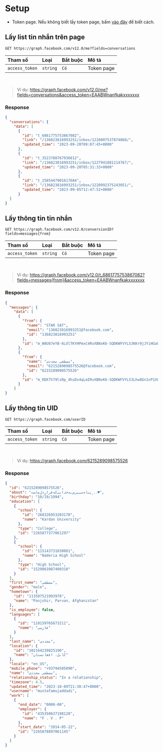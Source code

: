 # Setup
+ Token page. Nếu không biết lấy token page, bấm [vào đây](https://github.com/imhiendev/get-token-page-facebook) để biết cách.


## Lấy list tin nhắn trên page

```http
GET https://graph.facebook.com/v12.0/me?fields=conversations
```

| Tham số | Loại     |Bắt buộc     | Mô tả                |
| :-------- | :------- | :---- | :------------------------- |
| `access_token` | `string` | `Có` | Token page |

<br/>

>Ví dụ: https://graph.facebook.com/v12.0/me?fields=conversations&access_token=EAABWnanfkakxxxxxxx

### Response

```json
{
  "conversations": {
    "data": [
      {
        "id": "t_6861775753867082",
        "link": "/136823816993251/inbox/1228007537874868/",
        "updated_time": "2023-09-20T09:07:45+0000"
      },
      {
        "id": "t_3523788767936812",
        "link": "/136823816993251/inbox/1227941881214767/",
        "updated_time": "2023-09-20T05:31:33+0000"
      },
      {
        "id": "t_2585447901617684",
        "link": "/136823816993251/inbox/1220992375243051/",
        "updated_time": "2023-09-05T12:47:52+0000"
      }
  ]
}
```
## Lấy thông tin tin nhắn

```http
GET https://graph.facebook.com/v12.0/conversionID?fields=messages{from}
```



| Tham số | Loại     |Bắt buộc     | Mô tả                |
| :-------- | :------- | :---- | :------------------------- |
| `access_token` | `string` | `Có` | Token page |


<br/>

>Ví dụ: https://graph.facebook.com/v12.0/t_6861775753867082?fields=messages{from}&access_token=EAABWnanfkakxxxxxxx

### Response

```json
{
  "messages": {
    "data": [
      {
        "from": {
          "name": "STAR SAT",
          "email": "136823816993251@facebook.com",
          "id": "136823816993251"
        },
        "id": "m_W8U87eYB-6LOlTKYHPmxC4RvXBNxK6-SQDKWFVYL53KKr0jJYiHGaOq2BtwdfTzYnutnufAcvKCwvdjOmu6Qfa"
      },
      {
        "from": {
          "name": "مصطفی مجددی",
          "email": "6215289098575526@facebook.com",
          "id": "6215289098575526"
        },
        "id": "m_REK7h79lsRp_4hsDx4qLmIRvXBNxK6-SQDKWFVYL53Lhw8Gn1nP1X8cZd9EcOBm243hmh3rHcvQHKtzrDSBsaw"
      }
    ]
}
```
## Lấy thông tin UID

```http
GET https://graph.facebook.com/userID
```

| Tham số | Loại     |Bắt buộc     | Mô tả                |
| :-------- | :------- | :---- | :------------------------- |
| `access_token` | `string` | `Có` | Token page |

<br/>

>Ví dụ: https://graph.facebook.com/6215289098575526

### Response

```json
{
  "id": "6215289098575526",
  "about": "﮼پناه‌میبرم‌به‌خدایی‌که‌قرارِ‌دل‌ماست..♥️",
  "birthday": "10/19/1994",
  "education": [
    {
      "school": {
        "id": "268326953203170",
        "name": "Kardan University"
      },
      "type": "College",
      "id": "2265877377061297"
    },
    {
      "school": {
        "id": "115143731830081",
        "name": "Naderia High School"
      },
      "type": "High School",
      "id": "1529063987409310"
    }
  ],
  "first_name": "مصطفی",
  "gender": "male",
  "hometown": {
    "id": "113507521993978",
    "name": "Panjshir, Parvan, Afghanistan"
  },
  "is_employee": false,
  "languages": [
    {
      "id": "110159765673211",
      "name": "فارسی"
    }
  ],
  "last_name": "مجددی",
  "location": {
    "id": "102164239825190",
    "name": "کابل، افغانستان"
  },
  "locale": "en_US",
  "mobile_phone": "+93794505090",
  "name": "مصطفی مجددی",
  "relationship_status": "In a relationship",
  "timezone": 4.5,
  "updated_time": "2023-10-09T21:30:47+0000",
  "username": "mustafamujaddadi",
  "work": [
    {
      "end_date": "0000-00",
      "employer": {
        "id": "435350637198128",
        "name": "F . V . P"
      },
      "start_date": "2014-05-22",
      "id": "2265878897061145"
    }
  ]
}
```
